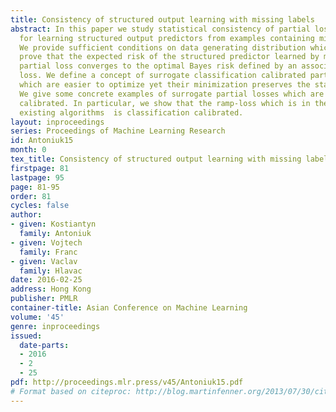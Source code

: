 ```yaml
---
title: Consistency of structured output learning with missing labels
abstract: In this paper we study statistical consistency of partial losses suitable
  for learning structured output predictors from examples containing missing labels.
  We provide sufficient conditions on data generating distribution which admit to
  prove that the expected risk of the structured predictor learned by minimizing the
  partial loss converges to the optimal Bayes risk defined by an associated complete
  loss. We define a concept of surrogate classification calibrated partial losses
  which are easier to optimize yet their minimization preserves the statistical consistency.
  We give some concrete examples of surrogate partial losses which are classification
  calibrated. In particular, we show that the ramp-loss which is in the core of many
  existing algorithms  is classification calibrated.
layout: inproceedings
series: Proceedings of Machine Learning Research
id: Antoniuk15
month: 0
tex_title: Consistency of structured output learning with missing labels
firstpage: 81
lastpage: 95
page: 81-95
order: 81
cycles: false
author:
- given: Kostiantyn
  family: Antoniuk
- given: Vojtech
  family: Franc
- given: Vaclav
  family: Hlavac
date: 2016-02-25
address: Hong Kong
publisher: PMLR
container-title: Asian Conference on Machine Learning
volume: '45'
genre: inproceedings
issued:
  date-parts:
  - 2016
  - 2
  - 25
pdf: http://proceedings.mlr.press/v45/Antoniuk15.pdf
# Format based on citeproc: http://blog.martinfenner.org/2013/07/30/citeproc-yaml-for-bibliographies/
---
```

